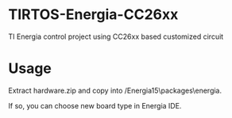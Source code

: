 # TIRTOS-Energia-CC26xx
TI Energia control project using CC26xx based customized circuit

# Usage
Extract hardware.zip and copy into <Energia installed directory>/Energia15\packages\energia.

If so, you can choose new board type in Energia IDE.
